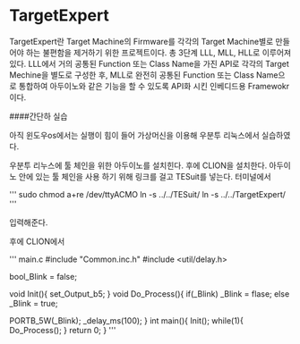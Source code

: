 # TargetExpert

 TargetExpert란 Target Machine의 Firmware를 각각의 Target Machine별로 만들어야 하는 불편함을 제거하기 위한 프로젝트이다.
총 3단계 LLL, MLL, HLL로 이루어져있다. LLL에서 거의 공통된 Function 또는 Class Name을 가진 API로 각각의 Target Mechine을
별도로 구성한 후, MLL로 완전히 공통된 Function 또는 Class Name으로 통합하여 아두이노와 같은 기능을 할 수 있도록 API화 시킨
인베디드용 Framewokr이다.

####간단하 실습

아직 윈도우os에서는 실행이 힘이 들어 가상머신을 이용해 우분투 리눅스에서 실습하였다. 

우분투 리누스에 툴 체인을 위한 아두이노를 설치힌다. 후에 CLION을 설치한다.
아두이노 안에 있는 툴 체인을 사용 하기 위해 링크를 걸고 TESuit를 넣는다.
터미널에서 

'''
sudo chmod a+re /dev/ttyACMO
 ln -s ../../TESuit/
ln -s ../../TargetExpert/
'''

 입력해준다.

후에 CLION에서

'''
main.c
 #include "Common.inc.h"
 #include <util/delay.h>
 
 bool_Blink = false;
 
 void Init(){
   set_Output_b5;
 }
 void Do_Process(){
   if(_Blink)
      _Blink = flase;
   else
       _Blink = true;
     
   PORTB_5W(_Blink);
   _delay_ms(100);
 }
 int main(){
   Init();
   while(1){
       Do_Process();
       }
       return 0;
 }
 '''
